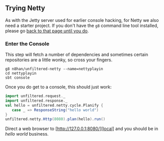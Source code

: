 Trying Netty
------------

As with the Jetty server used for earlier console hacking, for Netty
we also need a starter project. If you don't have the `g8` command line
tool installed, please go [back to that page until you do][jetty].

[jetty]: Try+Unfiltered.html

### Enter the Console

This step will fetch a number of dependencies and sometimes certain
repositories are a little wonky, so cross your fingers.

    g8 n8han/unfiltered-netty --name=nettyplayin
    cd nettyplayin
    sbt console

Once you do get to a console, this should just work:

```scala
import unfiltered.request._
import unfiltered.response._
val hello = unfiltered.netty.cycle.Planify {
   case _ => ResponseString("hello world")
}
unfiltered.netty.Http(8080).plan(hello).run()
```

Direct a web browser to [http://127.0.0.1:8080/][local] and you should
be in *hello world* business.

[local]: http://127.0.0.1:8080/
